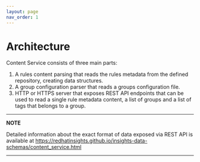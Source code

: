 ```yaml
---
layout: page
nav_order: 1
---
```


# Architecture

Content Service consists of three main parts:

1. A rules content parsing that reads the rules metadata from the defined repository, creating data
   structures.
1. A group configuration parser that reads a groups configuration file.
1. HTTP or HTTPS server that exposes REST API endpoints that can be used to read a single rule
   metadata content, a list of groups and a list of tags that belongs to a group.

---
**NOTE**

Detailed information about the exact format of data exposed via REST API is
available at
https://redhatinsights.github.io/insights-data-schemas/content_service.html

---
